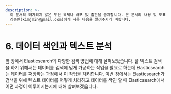 ```yaml
---
description: >-
  이 문서의 허가되지 않은 무단 복제나 배포 및 출판을 금지합니다. 본 문서의 내용 및 도표 등을 인용하고자 하는 경우 출처를 명시하고
  김종민(kimjmin@gmail.com)에게 사용 내용을 알려주시기 바랍니다.
---
```


# 6. 데이터 색인과 텍스트 분석

  앞 장에서 Elasticsearch의 다양한 검색 방법에 대해 살펴보았습니다. 풀 텍스트 검색을 하기 위해서는 데이터를 검색에 맞게 가공하는 작업을 필요로 하는데 Elasticsearch는 데이터를 저장하는 과정에서 이 작업을 처리합니다. 이번 장에서는 Elasticsearch가 검색을 위해 텍스트 데이터를 어떻게 처리하고 데이터를 색인 할 때 Elasticsearch에서 어떤 과정이 이루어지는지에 대해 살펴보겠습니다.

